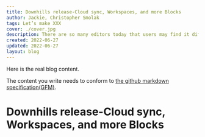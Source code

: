 ```yaml
---
title: Downhills release-Cloud sync, Workspaces, and more Blocks
author: Jackie, Christopher Smolak
tags: Let’s make XXX
cover: ./cover.jpg
description: There are so many editors today that users may find it difficult to select
created: 2022-06-27
updated: 2022-06-27
layout: blog
---
```


Here is the real blog content.

The content you write needs to conform to [the github markdown specification(GFM)](https://github.github.com/gfm/).

# Downhills release-Cloud sync, Workspaces, and more Blocks
